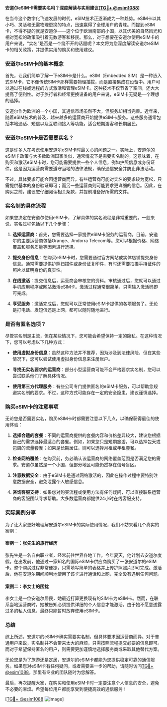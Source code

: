 **安道尔eSIM卡需要实名吗？深度解读与实用建议[[TG💪+ @esim1088](https://t.me/s/esim1088)]**

在当今这个数字化飞速发展的时代，eSIM技术正逐渐成为一种趋势。eSIM卡以其小巧、灵活和无需物理更换的特点，迅速赢得了全球用户的青睐。而提到eSIM卡，不得不提的就是安道尔——这个位于欧洲南部的小国，以其优美的自然风光和相对宽松的政策吸引着无数游客和移民。那么，对于想要在安道尔使用eSIM卡的用户来说，“实名”是否是一个绕不开的话题呢？本文将为您深度解读安道尔eSIM卡的相关政策，并提供实用的购买和使用建议。

### 安道尔eSIM卡的基本概念

首先，让我们简单了解一下eSIM卡是什么。eSIM（Embedded SIM）是一种嵌入式SIM卡，它不像传统SIM卡那样需要物理插拔，而是直接集成在设备中。用户可以通过在线或远程的方式激活和管理eSIM卡。这种技术不仅节省了空间，还大大提高了便利性。对于旅行者和经常更换设备的用户来说，eSIM卡无疑是一个理想的选择。

安道尔作为欧洲的一个小国，其通信市场虽然不大，但服务却相当完善。近年来，随着eSIM技术的普及，越来越多的运营商开始提供eSIM卡服务。这些服务通常包括本地通话、短信以及互联网接入等功能，适合短期游客和长期居民。

### 安道尔eSIM卡是否需要实名？

这是许多人在考虑使用安道尔eSIM卡时最关心的问题之一。实际上，安道尔的eSIM卡政策与大多数欧洲国家类似，通常情况下是需要实名制的。这意味着，在购买和激活eSIM卡时，您可能需要提供一些个人信息，例如护照信息或身份证件。这是因为运营商需要遵守当地的法律法规，确保通信安全并防止非法活动。

不过，具体要求可能会因运营商而异。有些运营商可能对实名的要求较为宽松，只需提供基本的身份验证即可；而另一些运营商则可能要求更详细的信息。因此，在购买之前，建议您仔细阅读相关条款，并提前准备好所需的文件。

### 实名制的具体流程

如果您决定在安道尔使用eSIM卡，了解具体的实名流程是非常重要的。一般来说，实名过程包括以下几个步骤：

1. **选择运营商**：首先，您需要选择一家提供eSIM卡服务的运营商。目前，安道尔的主要运营商包括Orange、Andorra Telecom等。您可以根据价格、网络覆盖和服务质量等因素进行选择。

2. **提交身份信息**：在购买eSIM卡时，您需要通过官方网站或实体店铺提交身份信息。通常需要提供护照扫描件或身份证复印件，有时还需要拍摄手持证件的照片以证明身份的真实性。

3. **在线激活**：提交信息后，运营商会审核您的资料。审核通过后，您就可以通过手机应用程序或网站激活eSIM卡。激活过程通常很简单，只需输入激活码即可完成。

4. **享受服务**：激活完成后，您就可以正常使用eSIM卡提供的各项服务了。无论是打电话、发短信还是上网，都可以随时随地进行。

### 是否有匿名选项？

尽管实名制是主流，但在某些情况下，您可能会希望保持一定的隐私。在这种情况下，您可以考虑以下几种方式：

- **使用虚拟身份信息**：虽然这种方法并不推荐，因为涉及到法律风险，但在某些情况下，您可以尝试使用虚拟身份信息来注册账户。
  
- **寻找无实名要求的运营商**：部分小型运营商可能不会严格要求实名制，您可以尝试联系他们了解具体情况。

- **使用第三方代理服务**：有些公司专门提供匿名的eSIM卡服务，可以帮助您规避实名制的要求。不过，这种方式可能存在一定的安全隐患，建议谨慎选择。

### 购买eSIM卡的注意事项

无论您是否需要实名，购买eSIM卡时都需要注意以下几点，以确保获得最佳的使用体验：

1. **选择合适的套餐**：不同的运营商提供的套餐内容和价格差异较大，建议您根据自己的需求选择最适合的套餐。例如，如果您只是短期旅游，可以选择包天或包周的流量套餐；如果是长期居住，则可以选择月租或年租套餐。

2. **检查网络覆盖**：在购买前，务必确认该运营商的网络覆盖范围是否满足您的需求。安道尔虽然是一个小国，但部分地区可能仍然存在信号盲区。

3. **注意数据安全**：由于eSIM卡是通过网络激活的，因此在操作过程中要特别注意数据安全，避免泄露个人敏感信息。

4. **咨询客服支持**：如果您对购买流程或使用方法有任何疑问，可以直接联系运营商的客服团队寻求帮助。大多数运营商都提供24小时在线客服支持。

### 实际案例分享

为了让大家更好地理解安道尔eSIM卡的实际使用情况，我们不妨来看几个真实的案例：

#### 案例一：张先生的旅行经历

张先生是一名自由职业者，经常前往世界各地工作。今年夏天，他计划去安道尔度假。在出发前，他通过一家知名的国际eSIM卡供应商购买了一张安道尔的eSIM卡。整个购买过程非常便捷，只需填写简单的表格并上传护照照片即可完成。激活后，他在安道尔期间顺利地使用了该卡进行通话和上网，完全没有遇到任何问题。

#### 案例二：李女士的困扰

李女士是一位安道尔居民，她最近打算更换现有的SIM卡为eSIM卡。然而，在联系当地运营商时，她被告知必须提供详细的个人信息才能激活。由于她不愿意透露过多的私人信息，最终只能暂时放弃使用eSIM卡。

### 总结

综上所述，安道尔的eSIM卡确实需要实名制，但具体要求因运营商而异。对于普通用户来说，实名制并不会带来太大的麻烦，只需按照流程提交必要的信息即可。而对于希望保持匿名的用户，则需要更加谨慎地选择服务商或采取其他替代方案。

无论您是为了旅游还是定居，安道尔的eSIM卡都能为您提供稳定可靠的通信服务。如果您对eSIM卡有任何疑问，或者需要进一步的帮助，请随时访问[TG💪+ @esim1088](https://t.me/s/esim1088)，那里有专业的团队随时为您解答。

最后，再次提醒大家，在购买和使用eSIM卡时一定要注意个人信息的安全，避免不必要的麻烦。希望每位用户都能享受到便捷高效的通信服务！

[[TG💪+ @esim1088](https://t.me/s/esim1088) ![Image](https://i.postimg.cc/4NQfJmqS/Snipaste-2025-05-13-00-14-12.png)]